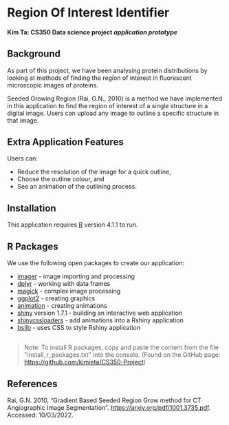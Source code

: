 # Region Of Interest Identifier 
#### Kim Ta: CS350 Data science project _application prototype_
##
##
## Background 

As part of this project, we have been analysing protein distributions by looking at methods of finding the region of interest in fluorescent microscopic images of proteins. 

Seeded Growing Region (Rai, G.N., 2010) is a method we have implemented in this application to find the region of interest of a single structure in a digital image.  Users can upload any image to outline a specific structure in that image. 

##
## Extra Application Features
Users can:
- Reduce the resolution of the image for a quick outline,
- Choose the outline colour, and
- See an animation of the outlining process. 
##
## Installation

This application requires [R](https://cran.r-project.org/bin/windows/base/) version 4.1.1 to run.

##
## R Packages

We use the following open packages to create our application:

- [imager](https://cran.r-project.org/web/packages/imager/index.html) - image importing and processing
- [dplyr](https://cran.r-project.org/web/packages/dplyr/index.html) - working with data frames
- [magick](https://cran.r-project.org/web/packages/magick/vignettes/intro.html) -  complex image processing
- [ggplot2](https://cran.r-project.org/web/packages/ggplot2/index.html) - creating graphics
- [animation](https://cran.r-project.org/web/packages/animation/index.html) - creating animations
- [shiny](https://cran.r-project.org/web/packages/shiny/index.html)  version 1.7.1 - building an interactive web application
- [shinycssloaders](https://cran.r-project.org/web/packages/shinycssloaders/index.html) - add animations into a Rshiny application 
- [bslib](https://cran.r-project.org/web/packages/bslib/index.html) - uses CSS to style Rshiny application 

##
> Note: To install R packages, copy and paste the content from the file "install_r_packages.txt" into the console. (Found on the GitHub page: https://github.com/kimieta/CS350-Project) 

##
## References 
Rai, G.N. 2010, “Gradient Based Seeded Region Grow method for CT Angiographic Image Segmentation”. https://arxiv.org/pdf/1001.3735.pdf. Accessed: 10/03/2022. 
